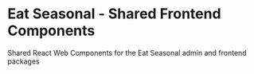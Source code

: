 # Eat Seasonal - Shared Frontend Components

Shared React Web Components for the Eat Seasonal admin and frontend packages
